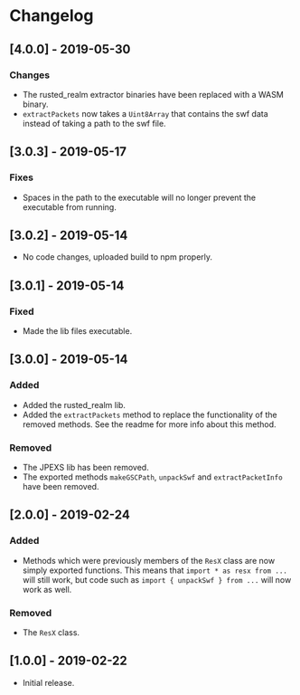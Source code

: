 # Changelog

## [4.0.0] - 2019-05-30

### Changes

+ The rusted_realm extractor binaries have been replaced with a WASM binary.
+ `extractPackets` now takes a `Uint8Array` that contains the swf data instead of taking a path to the swf file.

## [3.0.3] - 2019-05-17

### Fixes

+ Spaces in the path to the executable will no longer prevent the executable from running.

## [3.0.2] - 2019-05-14

+ No code changes, uploaded build to npm properly.

## [3.0.1] - 2019-05-14

### Fixed

+ Made the lib files executable.

## [3.0.0] - 2019-05-14

### Added

+ Added the rusted_realm lib.
+ Added the `extractPackets` method to replace the functionality of the removed methods. See the readme for more info about this method.

### Removed

+ The JPEXS lib has been removed.
+ The exported methods `makeGSCPath`, `unpackSwf` and `extractPacketInfo` have been removed.

## [2.0.0] - 2019-02-24

### Added

+ Methods which were previously members of the `ResX` class are now simply exported functions. This means that `import * as resx from ...` will still work, but code such as `import { unpackSwf } from ...` will now work as well.

### Removed

+ The `ResX` class.

## [1.0.0] - 2019-02-22

+ Initial release.
